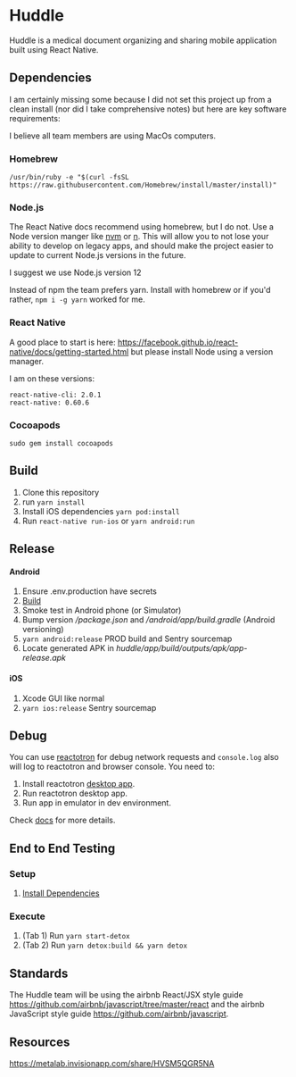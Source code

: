 Huddle
======

Huddle is a medical document organizing and sharing mobile application built using React Native.

## Dependencies

I am certainly missing some because I did not set this project up from a clean install (nor did I take comprehensive notes) but here are key software requirements:

I believe all team members are using MacOs computers.

### Homebrew

    /usr/bin/ruby -e "$(curl -fsSL https://raw.githubusercontent.com/Homebrew/install/master/install)"

### Node.js

The React Native docs recommend using homebrew, but I do not. Use a Node version manger like [nvm](https://github.com/nvm-sh/nvm) or [n](https://github.com/tj/n). This will allow you to not lose your ability to develop on legacy apps, and should make the project easier to update to current Node.js versions in the future.

I suggest we use Node.js version 12

Instead of npm the team prefers yarn. Install with homebrew or if you'd rather, `npm i -g yarn` worked for me.

### React Native 

A good place to start is here: https://facebook.github.io/react-native/docs/getting-started.html but please install Node using a version manager.

I am on these versions:

    react-native-cli: 2.0.1
    react-native: 0.60.6

### Cocoapods

    sudo gem install cocoapods

## Build

1. Clone this repository
1. run `yarn install`
1. Install iOS dependencies `yarn pod:install`
1. Run `react-native run-ios` or `yarn android:run`

## Release

#### Android

1. Ensure .env.production have secrets
1. [Build](#Build)
1. Smoke test in Android phone (or Simulator)
1. Bump version _/package.json_ and _/android/app/build.gradle_ (Android versioning)
1. `yarn android:release` PROD build and Sentry sourcemap 
1. Locate generated APK in _huddle/app/build/outputs/apk/app-release.apk_

#### iOS

1. Xcode GUI like normal
1. `yarn ios:release` Sentry sourcemap

## Debug

You can use [reactotron](https://github.com/infinitered/reactotron) for debug network requests 
and `console.log` also will log to reactotron and browser console. 
You need to:
1. Install reactotron [desktop app](https://github.com/infinitered/reactotron/blob/master/docs/installing.md).
2. Run reactotron desktop app.
2. Run app in emulator in dev environment.

Check [docs](https://github.com/infinitered/reactotron/tree/master/docs) for more details.

## End to End Testing

### Setup

1. [Install Dependencies](https://github.com/wix/Detox/blob/master/docs/Introduction.GettingStarted.md#step-1-install-dependencies)

### Execute
1. (Tab 1) Run `yarn start-detox`
1. (Tab 2) Run `yarn detox:build && yarn detox`

## Standards

The Huddle team will be using the airbnb React/JSX style guide https://github.com/airbnb/javascript/tree/master/react and the airbnb JavaScript style guide https://github.com/airbnb/javascript. 

## Resources

https://metalab.invisionapp.com/share/HVSM5QGR5NA
